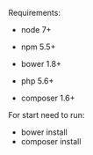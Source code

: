 Requirements:

* node 7+
* npm 5.5+
* bower 1.8+

* php 5.6+
* composer 1.6+

For start need to run:

* bower install
* composer install
